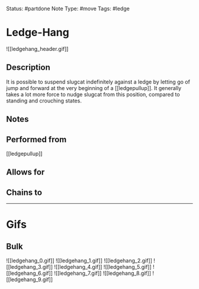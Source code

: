 Status: #partdone 
Note Type: #move
Tags: #ledge 

# Ledge-Hang
![[ledgehang_header.gif]]
## Description
It is possible to suspend slugcat indefinitely against a ledge by letting go of jump and forward at the very beginning of a [[ledgepullup]]. It generally takes a lot more force to nudge slugcat from this position, compared to standing and crouching states.

## Notes


## Performed from
[[ledgepullup]]

## Allows for


## Chains to


___
# Gifs
## Bulk
![[ledgehang_0.gif]]
![[ledgehang_1.gif]]
![[ledgehang_2.gif]]
![[ledgehang_3.gif]]
![[ledgehang_4.gif]]
![[ledgehang_5.gif]]
![[ledgehang_6.gif]]
![[ledgehang_7.gif]]
![[ledgehang_8.gif]]
![[ledgehang_9.gif]]